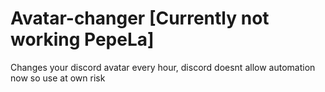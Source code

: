 # Avatar-changer [Currently not working PepeLa]
Changes your discord avatar every hour, discord doesnt allow automation now so use at own risk
